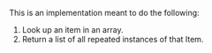 This is an implementation meant to do the following:
1. Look up an item in an array. 
2. Return a list of all repeated instances of that Item. 